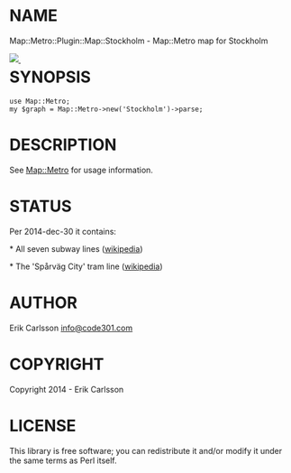 # NAME

Map::Metro::Plugin::Map::Stockholm - Map::Metro map for Stockholm

<div>
    <p><a style="float: left;" href="https://travis-ci.org/Csson/p5-Map-Metro-Plugin-Map-Stockholm"><img src="https://travis-ci.org/Csson/p5-Map-Metro-Plugin-Map-Stockholm.svg?branch=master">&nbsp;</a>
</div>

# SYNOPSIS

    use Map::Metro;
    my $graph = Map::Metro->new('Stockholm')->parse;

# DESCRIPTION

See [Map::Metro](https://metacpan.org/pod/Map::Metro) for usage information.

# STATUS

Per 2014-dec-30 it contains:

\* All seven subway lines ([wikipedia](https://en.wikipedia.org/wiki/Stockholm_metro))

\* The 'Spårväg City' tram line ([wikipedia](https://en.wikipedia.org/wiki/Sp%C3%A5rv%C3%A4g_City))

# AUTHOR

Erik Carlsson <info@code301.com>

# COPYRIGHT

Copyright 2014 - Erik Carlsson

# LICENSE

This library is free software; you can redistribute it and/or modify
it under the same terms as Perl itself.
